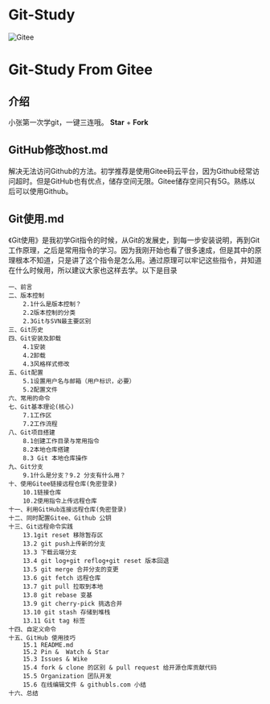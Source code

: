 # Git-Study
![Gitee](https://git-scm.com/images/logo@2x.png)
# Git-Study From Gitee

## 介绍
小张第一次学git，一键三连哦。 **Star** + **Fork** 

## GitHub修改host.md
解决无法访问Github的方法。初学推荐是使用Gitee码云平台，因为Github经常访问超时。但是GitHub也有优点，储存空间无限。Gitee储存空间只有5G。熟练以后可以使用Github。


## Git使用.md
《Git使用》是我初学Git指令的时候，从Git的发展史，到每一步安装说明，再到Git工作原理，之后是常用指令的学习。因为我刚开始也看了很多速成，但是其中的原理根本不知道，只是讲了这个指令是怎么用。通过原理可以牢记这些指令，并知道在什么时候用，所以建议大家也这样去学。以下是目录


```
一、前言
二、版本控制
    2.1什么是版本控制？
    2.2版本控制的分类
    2.3Git与SVN最主要区别
三、Git历史
四、Git安装及卸载
    4.1安装
    4.2卸载
    4.3风格样式修改
五、Git配置
    5.1设置用户名与邮箱（用户标识，必要）
    5.2配置文件
六、常用的命令
七、Git基本理论(核心)
    7.1工作区
    7.2工作流程
八、Git项目搭建
    8.1创建工作目录与常用指令
    8.2本地仓库搭建
    8.3 Git 本地仓库操作
九、Git分支
    9.1什么是分支？9.2 分支有什么用？
十、使用Gitee链接远程仓库(免密登录)
    10.1链接仓库
    10.2使用指令上传远程仓库
十一、利用GitHub连接远程仓库(免密登录)
十二、同时配置Gitee、Github 公钥
十三、Git远程命令实践
    13.1git reset 移除暂存区
    13.2 git push上传新的分支
    13.3 下载云端分支
    13.4 git log+git reflog+git reset 版本回退
    13.5 git merge 合并分支的变更
    13.6 git fetch 远程仓库
    13.7 git pull 拉取到本地
    13.8 git rebase 变基
    13.9 git cherry-pick 挑选合并
    13.10 git stash 存储到堆栈
    13.11 Git tag 标签
十四、自定义命令
十五、GitHub 使用技巧
    15.1 README.md
    15.2 Pin &  Watch & Star
    15.3 Issues & Wike
    15.4 fork & clone 的区别 & pull request 给开源仓库贡献代码
    15.5 Organization 团队开发
    15.6 在线编辑文件 & githubls.com 小结
十六、总结 
```
